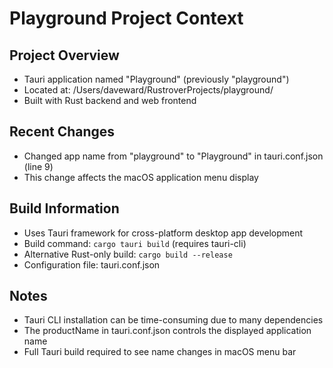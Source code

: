 # Playground Project Context

## Project Overview
- Tauri application named "Playground" (previously "playground")
- Located at: /Users/daveward/RustroverProjects/playground/
- Built with Rust backend and web frontend

## Recent Changes
- Changed app name from "playground" to "Playground" in tauri.conf.json (line 9)
- This change affects the macOS application menu display

## Build Information
- Uses Tauri framework for cross-platform desktop app development
- Build command: `cargo tauri build` (requires tauri-cli)
- Alternative Rust-only build: `cargo build --release`
- Configuration file: tauri.conf.json

## Notes
- Tauri CLI installation can be time-consuming due to many dependencies
- The productName in tauri.conf.json controls the displayed application name
- Full Tauri build required to see name changes in macOS menu bar